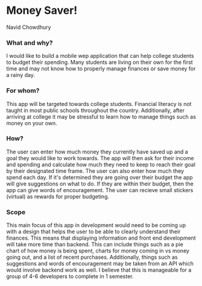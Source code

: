 # Money Saver!
Navid Chowdhury
### What and why?
I would like to build a mobile wep application that can help college students to budget their spending. Many students are living on their own for the first time and may not know how to properly manage finances or save money for a rainy day.

### For whom?
This app will be targeted towards college students. Financial literacy is not taught in most public schools throughout the country. Additionally, after arriving at college it may be stressful to learn how to manage things such as money on your own. 

### How?

The user can enter how much money they currently have saved up and a goal they would like to work towards. The app will then ask for their income and spending and calculate how much they need to keep to reach their goal by their designated time frame. The user can also enter how much they spend each day. If it's determined they are going over their budget the app will give suggestions on what to do. If they are within their budget, then the app can give words of encouragement. The user can recieve small stickers (virtual) as rewards for proper budgeting.
### Scope

This main focus of this app in development would need to be coming up with a design that helps the user to be able to clearly understand their finances. This means that displaying information and front end development will take more time than backend. This can include things such as a pie chart of how money is being spent, charts for money coming in vs money going out, and a list of recent purchases. Additionally, things such as suggestions and words of encouragement may be taken from an API which would involve backend work as well. I believe that this is manageable for a group of 4-6 developers to complete in 1 semester.


